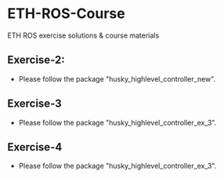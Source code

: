 # ETH-ROS-Course
ETH ROS exercise solutions &amp; course materials

## Exercise-2:
- Please follow the package "husky_highlevel_controller_new".

## Exercise-3
- Please follow the package "husky_highlevel_controller_ex_3".

## Exercise-4
- Please follow the package "husky_highlevel_controller_ex_3".
